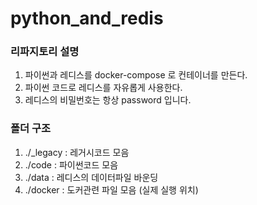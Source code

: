 # python_and_redis

### 리파지토리 설명
1. 파이썬과 레디스를 docker-compose 로 컨테이너를 만든다.
2. 파이썬 코드로 레디스를 자유롭게 사용한다.
3. 레디스의 비밀번호는 항상 password 입니다.

### 폴더 구조
1. ./_legacy : 레거시코드 모음
2. ./code : 파이썬코드 모음
3. ./data : 레디스의 데이터파일 바운딩
4. ./docker : 도커관련 파일 모음 (실제 실행 위치)